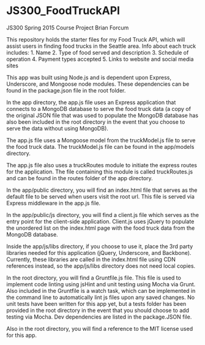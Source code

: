 # JS300_FoodTruckAPI
JS300 Spring 2015 Course Project
Brian Forcum

This repository holds the starter files for my Food Truck API, which will assist users in finding food trucks in the Seattle area.  Info about each truck includes:
                    1.  Name
                    2.  Type of food served and description
                    3.  Schedule of operation
                    4.  Payment types accepted
                    5.  Links to website and social media sites

This app was built using Node.js and is dependent upon Express, Underscore, and Mongoose node modules. These dependencies can be found in the package.json file in the root folder.    

In the app directory, the app.js file uses an Express application that connects to a MongoDB database to serve the food truck data (a copy of the original JSON file that was used to populate the MongoDB database has also been included in the root directory in the event that you choose to serve the data without using MongoDB).  

The app.js file uses a Mongoose model from the truckModel.js file to serve the food truck data.  The truckModel.js file can be found in the app/models directory. 

The app.js file also uses a truckRoutes module to initiate the express routes for the application.  The file containing this module is called truckRoutes.js and can be found in the routes folder of the app directory.

In the app/public directory, you will find an index.html file that serves as the default file to be served when users visit the root url.  This file is served via Express middleware in the app.js file. 
 
In the app/public/js directory, you will find a client.js file which serves as the entry point for the client-side application.  Client.js uses jQuery to populate the unordered list on the index.html page with the food truck data from the MongoDB database.

Inside the app/js/libs directory, if you choose to use it, place the 3rd party libraries needed for this application (jQuery, Underscore, and Backbone). Currently, these libraries are called in the index.html file using CDN references instead, so the app/js/libs directory does not need local copies.

In the root directory, you will find a Gruntfile.js file. This file is used to implement code linting using jsHint and unit testing using Mocha via Grunt.  Also included in the Gruntfile is a watch task, which can be implemented in the command line to automatically lint js files upon any saved changes.  No unit tests have been written for this app yet, but a tests folder has been provided in the root directory in the event that you should choose to add testing via Mocha.  Dev dependencies are listed in the package.JSON file.

Also in the root directory, you will find a reference to the MIT license used for this app.  
